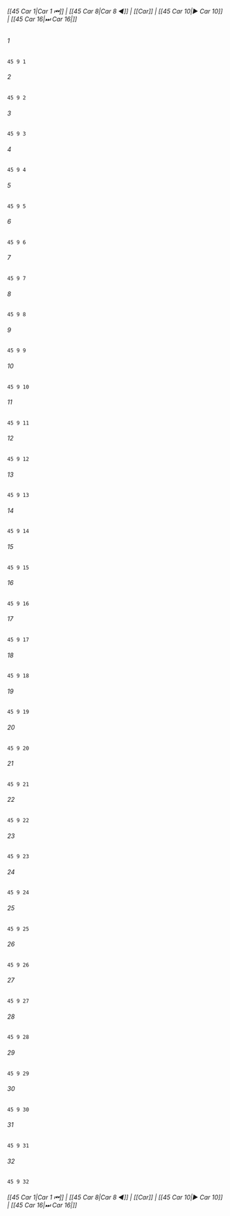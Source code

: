
###### [[45 Car 1|Car 1 ⏮]] | [[45 Car 8|Car 8 ◀]] | [[Car]] | [[45 Car 10|▶ Car 10]] | [[45 Car 16|⏭ Car 16|]]

###### 1
``` verse
45 9 1 
```
###### 2
``` verse
45 9 2 
```
###### 3
``` verse
45 9 3 
```
###### 4
``` verse
45 9 4 
```
###### 5
``` verse
45 9 5 
```
###### 6
``` verse
45 9 6 
```
###### 7
``` verse
45 9 7 
```
###### 8
``` verse
45 9 8 
```
###### 9
``` verse
45 9 9 
```
###### 10
``` verse
45 9 10 
```
###### 11
``` verse
45 9 11 
```
###### 12
``` verse
45 9 12 
```
###### 13
``` verse
45 9 13 
```
###### 14
``` verse
45 9 14 
```
###### 15
``` verse
45 9 15 
```
###### 16
``` verse
45 9 16 
```
###### 17
``` verse
45 9 17 
```
###### 18
``` verse
45 9 18 
```
###### 19
``` verse
45 9 19 
```
###### 20
``` verse
45 9 20 
```
###### 21
``` verse
45 9 21 
```
###### 22
``` verse
45 9 22 
```
###### 23
``` verse
45 9 23 
```
###### 24
``` verse
45 9 24 
```
###### 25
``` verse
45 9 25 
```
###### 26
``` verse
45 9 26 
```
###### 27
``` verse
45 9 27 
```
###### 28
``` verse
45 9 28 
```
###### 29
``` verse
45 9 29 
```
###### 30
``` verse
45 9 30 
```
###### 31
``` verse
45 9 31 
```
###### 32
``` verse
45 9 32 
```

###### [[45 Car 1|Car 1 ⏮]] | [[45 Car 8|Car 8 ◀]] | [[Car]] | [[45 Car 10|▶ Car 10]] | [[45 Car 16|⏭ Car 16|]]


